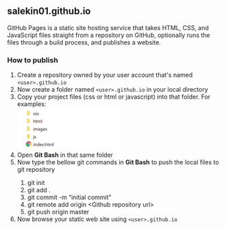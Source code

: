 <h2>salekin01.github.io</h2> 

<p>GitHub Pages is a static site hosting service that takes HTML, CSS, and JavaScript files straight from a repository on GitHub, optionally runs the files through a build process, and publishes a website. </p>

<h3>How to publish</h3>
  <ol>
    <li>Create a repository owned by your user account that's named <code>&lt;user&gt;.github.io</code></li>
    <li>Now create a folder named <code>&lt;user&gt;.github.io</code> in your local directory</li>
    <li>Copy your project files (css or html or javascript) into that folder. For examples:</li>
     <img src="images/project_files.jpg" width=50% height=50%>
    <li>Open <B>Git Bash</B> in that same folder</li>
    <li>Now type the bellow git commands in <B>Git Bash</B> to push the local files to git repository</li>
       <ol>
        <li>git init</li>
        <li>git add .</li>
        <li>git commit -m “initial commit"</li>
        <li>git remote add origin &lt;Github repository url&gt;</li>
        <li>git push origin master</li>
      </ol>
    <li>Now browse your static web site using <code>&lt;user&gt;.github.io</code></li>
  </ol>
 

